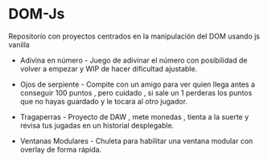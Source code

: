 # DOM-Js

Repositorío con proyectos centrados en la manipulación del DOM usando js vanilla

- Adivina en número -
  Juego de adivinar el número con posibilidad de volver a empezar y WIP de hacer dificultad ajustable.

- Ojos de serpiente -
  Compite con un amigo para ver quien llega antes a conseguir 100 puntos , pero cuidado , si sale un 1 perderas los puntos que no hayas guardado y le tocara al otro jugador.

- Tragaperras -
  Proyecto de DAW , mete monedas , tienta a la suerte y revisa tus jugadas en un historial desplegable.

- Ventanas Modulares -
  Chuleta para habilitar una ventana modular con overlay de forma rápida.
